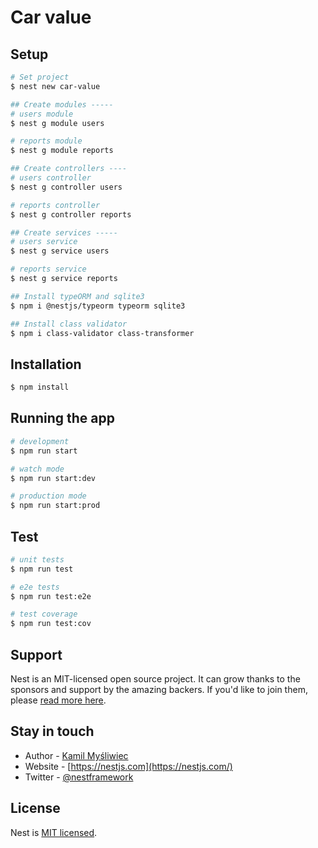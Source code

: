 # Car value

## Setup
```bash
# Set project
$ nest new car-value

## Create modules -----
# users module
$ nest g module users

# reports module
$ nest g module reports

## Create controllers ----
# users controller
$ nest g controller users

# reports controller
$ nest g controller reports

## Create services -----
# users service
$ nest g service users

# reports service
$ nest g service reports

## Install typeORM and sqlite3
$ npm i @nestjs/typeorm typeorm sqlite3

## Install class validator
$ npm i class-validator class-transformer
```

## Installation

```bash
$ npm install
```

## Running the app

```bash
# development
$ npm run start

# watch mode
$ npm run start:dev

# production mode
$ npm run start:prod
```

## Test

```bash
# unit tests
$ npm run test

# e2e tests
$ npm run test:e2e

# test coverage
$ npm run test:cov
```

## Support

Nest is an MIT-licensed open source project. It can grow thanks to the sponsors and support by the amazing backers. If you'd like to join them, please [read more here](https://docs.nestjs.com/support).

## Stay in touch

- Author - [Kamil Myśliwiec](https://kamilmysliwiec.com)
- Website - [https://nestjs.com](https://nestjs.com/)
- Twitter - [@nestframework](https://twitter.com/nestframework)

## License

Nest is [MIT licensed](LICENSE).
